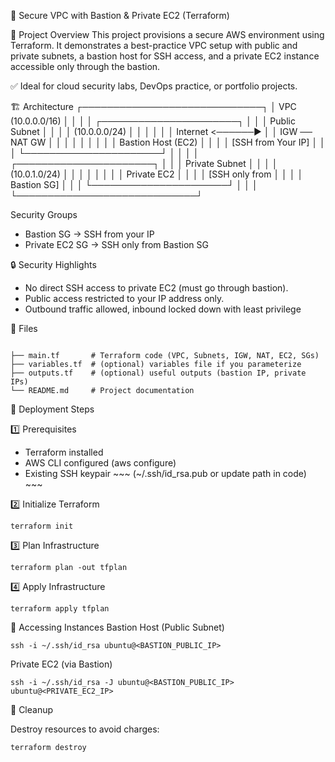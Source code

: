 
🔐 Secure VPC with Bastion & Private EC2 (Terraform)

📌 Project Overview
This project provisions a secure AWS environment using Terraform.
It demonstrates a best-practice VPC setup with public and private subnets, a bastion host for SSH access, and a private EC2 instance accessible only through the bastion.

✅ Ideal for cloud security labs, DevOps practice, or portfolio projects.

🏗️ Architecture
                     ┌─────────────────────────────┐
                   │          VPC (10.0.0.0/16)  │
                   │                             │
                   │   ┌──────────────────────┐  │
                   │   │  Public Subnet       │  │
                   │   │  (10.0.0.0/24)       │  │
                   │   │                      │  │
Internet  <──────► │   │ IGW ── NAT GW        │  │
                   │   │   │                  │  │
                   │   │ Bastion Host (EC2)   │  │
                   │   │   [SSH from Your IP] │  │
                   │   └──────────────────────┘  │
                   │                             │
                   │   ┌──────────────────────┐  │
                   │   │  Private Subnet      │  │
                   │   │  (10.0.1.0/24)       │  │
                   │   │                      │  │
                   │   │ Private EC2          │  │
                   │   │ [SSH only from       │  │
                   │   │  Bastion SG]         │  │
                   │   └──────────────────────┘  │
                   │                             │
                   └─────────────────────────────┘




Security Groups
- Bastion SG → SSH from your IP
- Private EC2 SG → SSH only from Bastion SG

🔒 Security Highlights
- No direct SSH access to private EC2 (must go through bastion).
- Public access restricted to your IP address only.
- Outbound traffic allowed, inbound locked down with least privilege


📂 Files

~~~

├── main.tf       # Terraform code (VPC, Subnets, IGW, NAT, EC2, SGs)
├── variables.tf  # (optional) variables file if you parameterize
├── outputs.tf    # (optional) useful outputs (bastion IP, private IPs)
└── README.md     # Project documentation
~~~


🚀 Deployment Steps

1️⃣ Prerequisites
- Terraform installed
- AWS CLI configured (aws configure)
- Existing SSH keypair ~~~ (~/.ssh/id_rsa.pub or update path in code) ~~~

2️⃣ Initialize Terraform
~~~
terraform init
~~~

3️⃣ Plan Infrastructure
~~~
terraform plan -out tfplan
~~~

4️⃣ Apply Infrastructure
~~~
terraform apply tfplan
~~~

🔑 Accessing Instances
Bastion Host (Public Subnet)
~~~
ssh -i ~/.ssh/id_rsa ubuntu@<BASTION_PUBLIC_IP>
~~~

Private EC2 (via Bastion)
~~~
ssh -i ~/.ssh/id_rsa -J ubuntu@<BASTION_PUBLIC_IP> ubuntu@<PRIVATE_EC2_IP>
~~~


🧹 Cleanup

Destroy resources to avoid charges:
~~~
terraform destroy
~~~